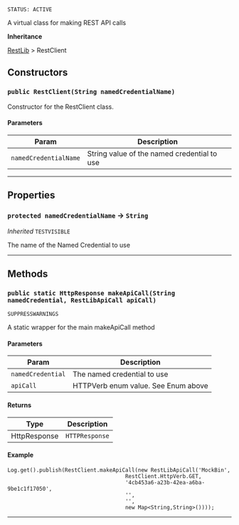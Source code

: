 `STATUS: ACTIVE`

A virtual class for making REST API calls

**Inheritance**

[RestLib](https://github.com/codefriar/ApexKit/wiki/RestLib)
&gt;
RestClient

## Constructors

### `public RestClient(String namedCredentialName)`

Constructor for the RestClient class.

#### Parameters

| Param                 | Description                                 |
| --------------------- | ------------------------------------------- |
| `namedCredentialName` | String value of the named credential to use |

---

## Properties

### `protected namedCredentialName` → `String`

_Inherited_
`TESTVISIBLE`

The name of the Named Credential to use

---

## Methods

### `public static HttpResponse makeApiCall(String namedCredential, RestLibApiCall apiCall)`

`SUPPRESSWARNINGS`

A static wrapper for the main makeApiCall method

#### Parameters

| Param             | Description                         |
| ----------------- | ----------------------------------- |
| `namedCredential` | The named credential to use         |
| `apiCall`         | HTTPVerb enum value. See Enum above |

#### Returns

| Type         | Description    |
| ------------ | -------------- |
| HttpResponse | `HTTPResponse` |

#### Example

```apex
Log.get().publish(RestClient.makeApiCall(new RestLibApiCall('MockBin',
                                     RestClient.HttpVerb.GET,
                                     '4cb453a6-a23b-42ea-a6ba-9be1c1f17050',
                                     '',
                                     '',
                                     new Map<String,String>())));
```

---
